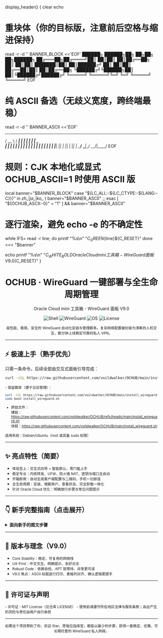 display_header() {
  clear
  echo

  # 重块体（你的目标版，注意前后空格与缩进保持）
  read -r -d '' BANNER_BLOCK <<'EOF'
 ██████╗  ██████╗██╗  ██╗██╗   ██╗██████╗
██╔═══██╗██╔════╝██║  ██║██║   ██║██╔══██╗
██║   ██║██║     ███████║██║   ██║██████╔╝
██║   ██║██║     ██╔══██║██║   ██║██╔══██╗
╚██████╔╝╚██████╗██║  ██║╚██████╔╝██████╔╝
 ╚═════╝  ╚═════╝╚═╝  ╚═╝  ╚═════╝  ╚═════╝
EOF

  # 纯 ASCII 备选（无歧义宽度，跨终端最稳）
  read -r -d '' BANNER_ASCII <<'EOF'
  ____   ____ _   _ _   _ ____ 
 / __ \ / ___| | | | | | |  _ \
| |  | | |   | | | | | | | | | |
| |  | | |___| |_| | |_| | |_| |
 \____/  \____|\___/ \___/|____/
EOF

  # 规则：CJK 本地化或显式 OCHUB_ASCII=1 时使用 ASCII 版
  local banner="$BANNER_BLOCK"
  case "${LC_ALL:-${LC_CTYPE:-${LANG:-C}}}" in
    *zh_*|*ja_*|*ko_* ) banner="$BANNER_ASCII" ;;
  esac
  [ "${OCHUB_ASCII:-0}" = "1" ] && banner="$BANNER_ASCII"

  # 逐行渲染，避免 echo -e 的不确定性
  while IFS= read -r line; do
    printf "%s\n" "${C_GREEN}${line}${C_RESET}"
  done <<< "$banner"

  echo
  printf "%s\n" "${C_WHITE_BOLD}Oracle Cloud mini 工具箱 - WireGuard 面板 V9.0${C_RESET}"
}

<div align="center">
<h1>OCHUB · WireGuard 一键部署与全生命周期管理</h1>
<p>Oracle Cloud mini 工具箱 - WireGuard 面板 V9.0</p>

</div>

<p align="center">
  <img alt="Shell" src="https://img.shields.io/badge/shell-bash-121011?style=flat-square&logo=gnu-bash&logoColor=white">
  <img alt="WireGuard" src="https://img.shields.io/badge/WireGuard-Auto%20Installer-88171A?style=flat-square&logo=wireguard&logoColor=white">
  <img alt="OS" src="https://img.shields.io/badge/OS-Debian%2FUbuntu-00A1FF?style=flat-square&logo=linux">
  <img alt="License" src="https://img.shields.io/github/license/voildwalker/OCHUB?style=flat-square">
</p>

<p align="center"><small>高性能、极简、安全的 WireGuard 自动化安装与管理脚本。复杂网络配置被封装为清晰的人机交互，数分钟上线稳定可靠的私人 VPN。</small></p>

---

## ⚡ 极速上手（熟手优先）

只需一条命令，后续全部由交互式面板引导完成：
```bash
curl -sSL https://raw.githubusercontent.com/voildwalker/OCHUB/main/install_wireguard.sh | sudo bash
```

<small>
- 保留脚本（便于日后管理）：
  
  ```bash
  curl -sSL https://raw.githubusercontent.com/voildwalker/OCHUB/main/install_wireguard.sh -o install_wireguard.sh
  sudo bash install_wireguard.sh
  ```
- 原始文件：  
  裸链：https://raw.githubusercontent.com/voildwalker/OCHUB/refs/heads/main/install_wireguard.sh  
  快链：https://raw.githubusercontent.com/voildwalker/OCHUB/main/install_wireguard.sh

适用系统：Debian/Ubuntu（root 或具备 sudo 权限）
</small>

---

## ✨ 亮点特性（简要）

<ul>
  <li><small>体验至上：交互式向导 + 智能默认，零门槛上手</small></li>
  <li><small>稳定专业：内核转发、UFW、防火墙 NAT、密钥与端口全自动</small></li>
  <li><small>开箱即用：自动生成客户端配置与二维码，手机一扫即连</small></li>
  <li><small>全生命周期：安装、增删用户、查看状态、完全卸载一体化</small></li>
  <li><small>针对 Oracle Cloud 优化：明确放行步骤与常见问题提示</small></li>
</ul>

---

## 👇 新手完整指南（点击展开）

<details>
<summary><b>面向新手的图文步骤</b></summary>

### 1) 安装前：在 Oracle Cloud 放行端口（关键）
- 控制台 → 网络 → 虚拟云网络(VCN) → 安全列表（或 NSG）
- 添加入站规则：
  - 源类型：CIDR
  - 源 CIDR：0.0.0.0/0
  - 协议：UDP
  - 目标端口范围：建议 50000–65535 的高端口（如 51820）
  - 描述：WireGuard Port  
- 提示：99% 的“能连上但无法上网”问题源自此步未正确放行

### 2) 部署脚本
- 通过 SSH 登录服务器
- 执行：
  ```bash
  curl -sSL https://raw.githubusercontent.com/voildwalker/OCHUB/main/install_wireguard.sh | sudo bash
  ```
- 跟随交互：输入监听端口（与上一步一致）→ 自动创建首个客户端并显示二维码

### 3) 连接设备
- 手机端（Android / iOS）：安装官方 WireGuard → “+” → 从二维码扫描 → 命名并开启
- 电脑端（Windows / macOS）：安装官方客户端 → SFTP 下载配置文件 /root/ochub_wg_clients/<name>.conf → 从文件导入

### 4) 后续管理
- 再次运行脚本进入面板：
  ```bash
  sudo bash ./install_wireguard.sh
  ```
  - 添加/删除客户端
  - 查看活跃状态、握手时间、上下行流量
  - 一键卸载（不可逆）

重要路径
- 服务器配置：/etc/wireguard/wg0.conf  
- 客户端目录：/root/ochub_wg_clients/

### 5) 常见排错
```bash
# 防火墙状态
sudo ufw status

# 服务状态
sudo systemctl status wg-quick@wg0

# 重启服务
sudo systemctl restart wg-quick@wg0

# 端口占用
sudo ss -lun | grep 51820
```

### 6) 卸载（如需）
- 在面板中选择“卸载 WireGuard”，或手动：
```bash
sudo systemctl stop wg-quick@wg0 && sudo systemctl disable wg-quick@wg0
sudo apt-get remove --purge -y wireguard wireguard-tools qrencode && sudo apt-get autoremove -y
sudo rm -rf /etc/wireguard /root/ochub_wg_clients
```

</details>

---

## 🧭 版本与理念（V9.0）

<ul>
  <li><small>Core Stability：稳定、可复用的网络栈</small></li>
  <li><small>UX-First：中文交互、明确提示、友好日志</small></li>
  <li><small>Robust Code：依赖自检、APT 锁等待、异常更可读</small></li>
  <li><small>V9.0 焦点：ASCII 标题逐行打印、表格列对齐、确认逻辑更顺手</small></li>
</ul>

---

## 📜 许可证与声明
<small>
- 许可证：MIT License（见仓库 LICENSE）  
- 使用前请遵守所在地区法律与服务条款；由此产生的风险与责任由用户自行承担
</small>

---

<p align="center"><small>如果这个项目帮到了你，欢迎 Star。愿每位指挥官，都能以最少的步骤，获得一套稳定、优雅、可长期托管的 WireGuard 私人网络。</small></p>
